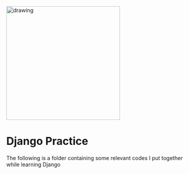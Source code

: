 <img src="https://user-images.githubusercontent.com/46410142/124674421-afb93080-de88-11eb-8b50-a6779dddb39b.png" alt="drawing" width="300"/>

# Django Practice

The following is a folder containing some relevant codes I put together while learning Django
